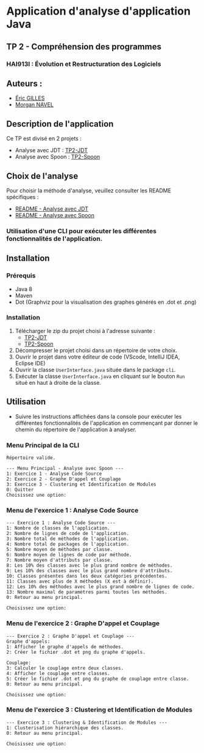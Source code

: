 # Application d'analyse d'application Java

## TP 2 - Compréhension des programmes

### HAI913I : Évolution et Restructuration des Logiciels

## Auteurs :

- [Éric GILLES](https://github.com/eric-gilles)
- [Morgan NAVEL](https://github.com/MorganNavel)

## Description de l'application

Ce TP est divisé en 2 projets :

- Analyse avec JDT : [TP2-JDT](./TP2-JDT/)
- Analyse avec Spoon : [TP2-Spoon](./TP2-Spoon/)

## Choix de l'analyse

Pour choisir la méthode d'analyse, veuillez consulter les README spécifiques :

- [README - Analyse avec JDT](./README-JDT.md)
- [README - Analyse avec Spoon](./README-Spoon.md)

### Utilisation d'une CLI pour exécuter les différentes fonctionnalités de l'application.

## Installation

### Prérequis

- Java 8
- Maven
- Dot (Graphviz pour la visualisation des graphes générés en .dot et .png)

### Installation

1. Télécharger le zip du projet choisi à l'adresse suivante :
    - [TP2-JDT]([https://github.com/MorganNavel/HAI913I-Evo-Restructuration-Log/releases/download/TP2/HAI913I_TP2JDT_GILLES_NAVEL.zip])
    - [TP2-Spoon]([https://github.com/MorganNavel/HAI913I-Evo-Restructuration-Log/releases/download/TP2/HAI913I_TP2Spoon_GILLES_NAVEL.zip])
2. Décompresser le projet choisi dans un répertoire de votre choix.
3. Ouvrir le projet dans votre éditeur de code (VScode, IntelliJ IDEA, Eclipse IDE)
4. Ouvrir la classe `UserInterface.java` située dans le package `cli`.
5. Exécuter la classe `UserInterface.java` en cliquant sur le bouton `Run` situé en haut à droite de la classe.

## Utilisation

- Suivre les instructions affichées dans la console pour exécuter les différentes fonctionnalités de l'application en commençant par donner le chemin du répertoire de l'application à analyser.

### Menu Principal de la CLI

```shell
Répertoire valide.

--- Menu Principal - Analyse avec Spoon ---
1: Exercice 1 - Analyse Code Source
2: Exercice 2 - Graphe D'appel et Couplage
3: Exercice 3 - Clustering et Identification de Modules
0: Quitter
Choisissez une option:
```

### Menu de l'exercice 1 : Analyse Code Source

```shell
--- Exercice 1 : Analyse Code Source ---
1: Nombre de classes de l'application.
2: Nombre de lignes de code de l'application.
3: Nombre total de méthodes de l'application.
4: Nombre total de packages de l'application.
5: Nombre moyen de méthodes par classe.
6: Nombre moyen de lignes de code par méthode.
7: Nombre moyen d'attributs par classe.
8: Les 10% des classes avec le plus grand nombre de méthodes.
9: Les 10% des classes avec le plus grand nombre d'attributs.
10: Classes présentes dans les deux catégories précédentes.
11: Classes avec plus de X méthodes (X est à définir).
12: Les 10% des méthodes avec le plus grand nombre de lignes de code.
13: Nombre maximal de paramètres parmi toutes les méthodes.
0: Retour au menu principal.

Choisissez une option: 
```

### Menu de l'exercice 2 : Graphe D'appel et Couplage

```shell
--- Exercice 2 : Graphe D'appel et Couplage ---
Graphe d'appels:
1: Afficher le graphe d'appels de méthodes.
2: Créer le fichier .dot et png du graphe d'appels.

Couplage:
3: Calculer le couplage entre deux classes.
4: Afficher le couplage entre classes.
5: Créer le fichier .dot et png du graphe de couplage entre classe.
0: Retour au menu principal.

Choisissez une option: 
```

### Menu de l'exercice 3 : Clustering et Identification de Modules

```shell
--- Exercice 3 : Clustering & Identification de Modules ---
1: Clusterisation hiérarchique des classes.
0: Retour au menu principal.

Choisissez une option: 
```
